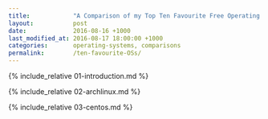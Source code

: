 ```yaml
---
title:            "A Comparison of my Top Ten Favourite Free Operating Systems"
layout:           post
date:             2016-08-16 +1000
last_modified_at: 2016-08-17 18:00:00 +1000
categories:       operating-systems, comparisons
permalink:        /ten-favourite-OSs/
---
```


{% include_relative 01-introduction.md %}

{% include_relative 02-archlinux.md %}

{% include_relative 03-centos.md %}
